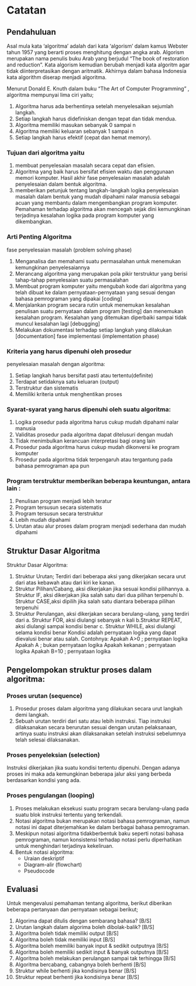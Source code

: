 # Catatan
## Pendahuluan
Asal mula kata ‘algoritma’ adalah dari kata ‘algorism’ dalam kamus Webster tahun 1957 yang berarti proses menghitung dengan angka arab. Algorism merupakan nama penulis buku Arab yang berjudul “The book of restoration and reduction”. Kata algorism kemudian berubah menjadi kata algoritm agar tidak diinterpretasikan dengan aritmatik. Akhirnya dalam bahasa Indonesia kata algorithm diserap menjadi algoritma.

Menurut Donald E. Knuth dalam buku “The Art of Computer
Programming” , algoritma mempunyai lima ciri yaitu;
1. Algoritma harus ada berhentinya setelah menyelesaikan sejumlah langkah.
2. Setiap langkah harus didefiniskan dengan tepat dan tidak mendua.
3. Algoritma memiliki masukan sebanyak 0 sampai n
4. Algoritma memiliki keluaran sebanyak 1 sampai n
5. Setiap langkah harus efektif (cepat dan hemat memory).

### Tujuan dari algoritma yaitu
1. membuat penyelesaian masalah secara cepat dan efisien.
2. Algoritma yang baik harus bersifat efisien waktu dan penggunaan memori komputer. Hasil akhir fase penyelesaian masalah adalah penyelesaian dalam bentuk algoritma.
3. memberikan petunjuk tentang langkah-langkah logika penyelesaian masalah dalam bentuk yang mudah dipahami nalar manusia sebagai acuan yang membantu dalam mengembangkan program komputer. Pemahaman terhadap algoritma akan mencegah sejak dini kemungkinan terjadinya kesalahan logika pada program komputer yang dikembangkan.


### Arti Penting Algoritma
fase penyelesaian masalah (problem solving phase)
1. Menganalisa dan memahami suatu permasalahan untuk menemukan kemungkinan penyelesaiannya
2. Merancang algoritma yang merupakan pola pikir terstruktur yang berisi tahap-tahap penyelesaian suatu permasalahan
3. Membuat program komputer yaitu mengubah kode dari algoritma yang telah dibuat ke dalam pernyataan-pernyataan yang sesuai dengan bahasa pemrograman yang dipakai [coding]
4. Menjalankan program secara rutin untuk menemukan kesalahan penulisan suatu pernyataan dalam program [testing] dan menemukan kesalahan program. Kesalahan yang ditemukan diperbaiki sampai tidak muncul kesalahan lagi [debugging]
5. Melakukan dokumentasi terhadap setiap langkah yang dilakukan [documentation]
fase implementasi (implementation phase)

### Kriteria yang harus dipenuhi oleh prosedur
penyelesaian masalah dengan algoritma:
1. Setiap langkah harus bersifat pasti atau tertentu(definite)
2. Terdapat setidaknya satu keluaran (output)
3. Terstruktur dan sistematis
4. Memiliki kriteria untuk menghentikan proses

### Syarat-syarat yang harus dipenuhi oleh suatu algoritma:
1. Logika prosedur pada algoritma harus cukup mudah dipahami nalar manusia
2. Validitas prosedur pada algoritma dapat ditelusuri dengan mudah
3. Tidak menimbulkan kerancuan interpretasi bagi orang lain
4. Prosedur pada algoritma harus cukup mudah dikonversi ke program komputer
5. Prosedur pada algoritma tidak terpengaruh atau tergantung pada bahasa pemrograman apa pun

### Program terstruktur memberikan beberapa keuntungan, antara lain :
1. Penulisan program menjadi lebih teratur
2. Program tersusun secara sistematis
3. Program tersusun secara terstruktur
4. Lebih mudah dipahami
5. Urutan atau alur proses dalam program menjadi sederhana dan mudah dipahami

## Struktur Dasar Algoritma
Struktur Dasar Algoritma:
1. Struktur Urutan; Terdiri dari beberapa aksi yang dikerjakan secara urut
dari atas kebawah atau dari kiri ke kanan.
2. Struktur Pilihan/Cabang, aksi dikerjakan jika sesuai kondisi pilihannya.
a. Struktur IF, aksi dikerjakan jika salah satu dari dua pilihan terpenuhi
b. Struktur CASE,aksi dipilih jika salah satu diantara beberapa pilihan
terpenuhi
3. Struktur Perulangan, aksi dikerjakan secara berulang-ulang, yang terdiri
dari
a. Struktur FOR, aksi diulangi sebanyak n kali
b.Struktur REPEAT, aksi diulangi sampai kondisi benar
c. Struktur WHILE, aksi diulangi selama kondisi benar
Kondisi adalah pernyataan logika yang dapat dievalusi benar atau salah.
Contohnya:
Apakah A>0 ; pernyataan logika
Apakah A ; bukan pernyataan logika
Apakah kekanan ; pernyataan logika
Apakah B=10 ; pernyataan logika

## Pengelompokan struktur proses dalam algoritma:
### Proses urutan (sequence)
1. Prosedur proses dalam algoritma yang dilakukan secara urut langkah demi langkah.
2. Sebuah urutan terdiri dari satu atau lebih instruksi. Tiap instruksi dilaksanakan secara berurutan sesuai dengan urutan pelaksanaan, artinya suatu instruksi akan dilaksanakan setelah instruksi sebelumnya telah selesai dilaksanakan.
### Proses penyeleksian (selection)
Instruksi dikerjakan jika suatu kondisi tertentu dipenuhi. Dengan adanya proses ini maka ada kemungkinan beberapa jalur aksi yang berbeda berdasarkan kondisi yang ada.
### Proses pengulangan (looping)
1. Proses melakukan eksekusi suatu program secara berulang-ulang pada suatu blok instruksi tertentu yang terkendali.
2. Notasi algoritma bukan merupakan notasi bahasa pemrograman, namun notasi ini dapat diterjemahkan ke dalam berbagai bahasa pemrograman.
3. Meskipun notasi algoritma tidakberbentuk baku seperti notasi bahasa pemrograman, namun konsistensi terhadap notasi perlu diperhatikan untuk menghindari terjadinya kekeliruan.
4. Bentuk notasi algoritma:
    * Uraian deskriptif
    * Diagram-alir (flowchart)
    * Pseudocode

## Evaluasi
Untuk mengevalusi pemahaman tentang algoritma, berikut diberikan
beberapa pertanyaan dan pernyataan sebagai berikut;
1. Algorima dapat ditulis dengan sembarang bahasa? [B/S]
2. Urutan langkah dalam algorima boleh dibolak-balik? [B/S]
3. Algoritma boleh tidak memiliki output [B/S]
4. Algoritma boleh tidak memiliki input [B/S]
5. Algoritma boleh memiliki banyak input & sedikit outputnya [B/S]
6. Algoritma boleh memiliki sedikit input & banyak outputnya [B/S]
7. Algoritma boleh melakukan perulangan sampai tak terhingga [B/S]
8. Algoritma bercabang, cabangnya boleh berhenti [B/S]
9. Struktur while berhenti jika kondisinya benar [B/S]
10. Struktur repeat berhenti jika kondisinya benar [B/S]